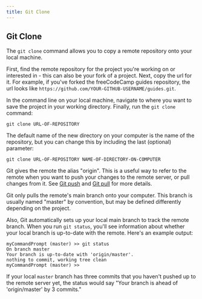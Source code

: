 ```yaml
---
title: Git Clone
---
```

## Git Clone

The `git clone` command allows you to copy a remote repository onto your local machine.

First, find the remote repository for the project you're working on or interested in - this can also be your fork of a project. Next, copy the url for it. For example, if you've forked the freeCodeCamp guides repository, the url looks like `https://github.com/YOUR-GITHUB-USERNAME/guides.git`.

In the command line on your local machine, navigate to where you want to save the project in your working directory. Finally, run the `git clone` command:

```shell
git clone URL-OF-REPOSITORY
```

The default name of the new directory on your computer is the name of the repository, but you can change this by including the last (optional) parameter:

```shell
git clone URL-OF-REPOSITORY NAME-OF-DIRECTORY-ON-COMPUTER
```

Git gives the remote the alias "origin". This is a useful way to refer to the remote when you want to push your changes to the remote server, or pull changes from it. See <a href='https://guide.freecodecamp.org/git/git-push/' target='_blank' rel='nofollow'>Git push</a> and <a href='https://guide.freecodecamp.org/git/git-pull/' target='_blank' rel='nofollow'>Git pull</a> for more details.

Git only pulls the remote's main branch onto your computer. This branch is usually named "master" by convention, but may be defined differently depending on the project.

Also, Git automatically sets up your local main branch to track the remote branch. When you run `git status`, you'll see information about whether your local branch is up-to-date with the remote. Here's an example output:

```shell
myCommandPrompt (master) >> git status
On branch master
Your branch is up-to-date with 'origin/master'.
nothing to commit, working tree clean
myCommandPrompt (master) >>
```

If your local `master` branch has three commits that you haven't pushed up to the remote server yet, the status would say "Your branch is ahead of 'origin/master' by 3 commits."
